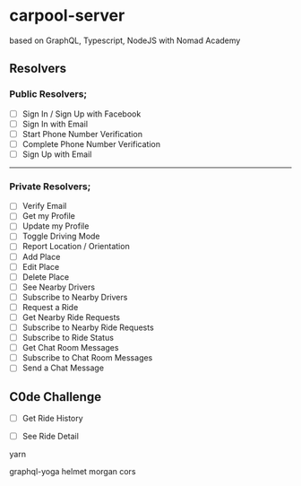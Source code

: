 # carpool-server

  based on GraphQL, Typescript, NodeJS with Nomad Academy

## Resolvers

### Public Resolvers;
- [ ] Sign In / Sign Up with Facebook
- [ ] Sign In with Email
- [ ] Start Phone Number Verification
- [ ] Complete Phone Number Verification
- [ ] Sign Up with Email
-----

### Private Resolvers;

- [ ] Verify Email
- [ ] Get my Profile
- [ ] Update my Profile
- [ ] Toggle Driving Mode
- [ ] Report Location / Orientation
- [ ] Add Place
- [ ] Edit Place
- [ ] Delete Place
- [ ] See Nearby Drivers
- [ ] Subscribe to Nearby Drivers
- [ ] Request a Ride
- [ ] Get Nearby Ride Requests
- [ ] Subscribe to Nearby Ride Requests
- [ ] Subscribe to Ride Status
- [ ] Get Chat Room Messages
- [ ] Subscribe to Chat Room Messages
- [ ] Send a Chat Message

## C0de Challenge

- [ ] Get Ride History
- [ ] See Ride Detail


yarn

graphql-yoga
helmet morgan cors


